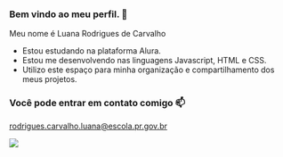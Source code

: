 ### Bem vindo ao meu perfil. 🦷

Meu nome é Luana Rodrigues de Carvalho

- Estou estudando na plataforma Alura.
- Estou me desenvolvendo nas linguagens Javascript, HTML e CSS.
- Utilizo este espaço para minha organização e compartilhamento dos meus projetos.

### Você pode entrar em contato comigo 📫
rodrigues.carvalho.luana@escola.pr.gov.br



![](https://i.pinimg.com/564x/01/4b/df/014bdf16ab1d033a56ac85e3719caf0b.jpg)
